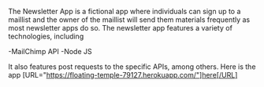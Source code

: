 
The Newsletter App is a fictional app where individuals can sign up to a maillist and the owner of the maillist will send them materials frequently as most newsletter apps do so. The newsletter app features a variety of technologies, including 

-MailChimp API
-Node JS

It also features post requests to the specific APIs, among others. Here is the app [URL="https://floating-temple-79127.herokuapp.com/"]here[/URL]
